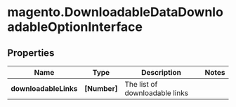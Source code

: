 # magento.DownloadableDataDownloadableOptionInterface

## Properties
Name | Type | Description | Notes
------------ | ------------- | ------------- | -------------
**downloadableLinks** | **[Number]** | The list of downloadable links | 


